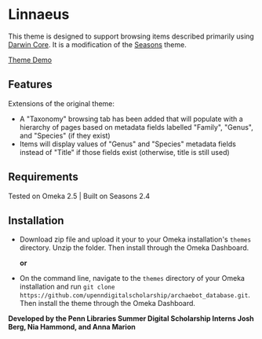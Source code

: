 # Linnaeus
This theme is designed to support browsing items described primarily using [Darwin Core](http://rs.tdwg.org/dwc/). It is a modification of the [Seasons](https://github.com/omeka/theme-seasons) theme.

[Theme Demo](http://pennds.org/archaebot_database/)

## Features
Extensions of the original theme:
* A "Taxonomy" browsing tab has been added that will populate with a hierarchy of pages based on metadata fields labelled "Family", "Genus", and "Species" (if they exist)
* Items will display values of "Genus" and "Species" metadata fields instead of "Title" if those fields exist (otherwise, title is still used)

## Requirements
Tested on Omeka 2.5 | Built on Seasons 2.4

## Installation

* Download zip file and upload it your to your Omeka installation's `themes` directory. Unzip the folder. Then install through the Omeka Dashboard.

    **or**

* On the command line, navigate to the `themes` directory of your Omeka installation and run `git clone https://github.com/upenndigitalscholarship/archaebot_database.git`. Then install the theme through the Omeka Dashboard.

**Developed by the Penn Libraries Summer Digital Scholarship Interns Josh Berg, Nia Hammond, and Anna Marion**